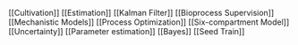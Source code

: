 [[Cultivation]]
[[Estimation]]
[[Kalman Filter]]
[[Bioprocess Supervision]]
[[Mechanistic Models]]
[[Process Optimization]]
[[Six-compartment Model]]
[[Uncertainty]]
[[Parameter estimation]]
[[Bayes]]
[[Seed Train]]

